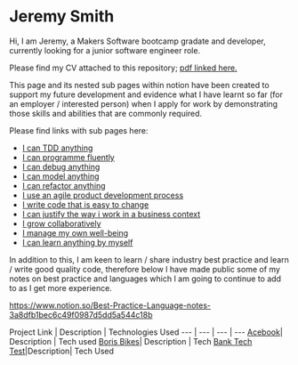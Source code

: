 # Jeremy Smith

Hi, I am Jeremy, a Makers Software bootcamp gradate and developer, currently looking for a junior software engineer role.

Please find my CV attached to this repository; [pdf linked here.]( https://github.com/JRRS1982/CV/blob/master/JeremySmithResume.pdf)

This page and its nested sub pages within notion have been created to support my future development and evidence what I have 
learnt so far (for an employer / interested person) when I apply for work by demonstrating those skills and abilities that are 
commonly required.

Please find links with sub pages here:

* [I can TDD anything](https://www.notion.so/I-can-TDD-anything-7ae45cf1346942e39fcb23c380ef65ef)
* [I can programme fluently](https://www.notion.so/I-can-programme-fluently-823ad4e81cbb40c08ce64af61133f77a)
* [I can debug anything](https://www.notion.so/I-can-debug-anything-df2f2fa41b2e4605b00d01d6816dce63)
* [I can model anything](https://www.notion.so/I-can-model-anything-cd0146a2c4c4451dad3edfb133a66f9f)
* [I can refactor anything](https://www.notion.so/I-can-refactor-anything-9c330f4aacc0413b86db3d35f384a9a9)
* [I use an agile product development process](https://www.notion.so/I-use-an-agile-product-development-process-00037d4ce53e4614a8657602aad1050f)
* [I write code that is easy to change](https://www.notion.so/I-write-code-that-is-easy-to-change-09561ea9738f4fd78b4717a88b60d52d)
* [I can justify the way i work in a business context](https://www.notion.so/I-can-justify-the-way-I-work-in-a-business-context-900e272133734b899a5bf730cca47fbb)
* [I grow collaboratively](https://www.notion.so/I-grow-collaboratively-debb2566c6b84551aea2b97c316ed379)
* [I manage my own well-being](https://www.notion.so/I-manage-my-own-well-being-5452d72c0db844e8984c76c9fbd0b6e1)
* [I can learn anything by myself](https://www.notion.so/I-can-learn-anything-by-myself-ce6d5551ac8347c4b6c48e2583ceef97)

In addition to this, I am keen to learn / share industry best practice and learn / write good quality code, therefore below I
have made public some of my notes on best practice and languages which I am going to continue to add to as I get more experience.

https://www.notion.so/Best-Practice-Language-notes-3a8dfb1bec6c49f0987d5dd5a544c18b


 Project Link | Description | Technologies Used
--- | --- | --- | --- 
[Acebook](https://github.com/JRRS1982/acebook-business-logic)| Description  | Tech used
[Boris Bikes](https://github.com/JRRS1982/Boris-Bike/tree/master/Boris_Bikes)| Description | Tech
[Bank Tech Test](https://github.com/JRRS1982/Bank_Tech_Test)|Description| Tech Used
